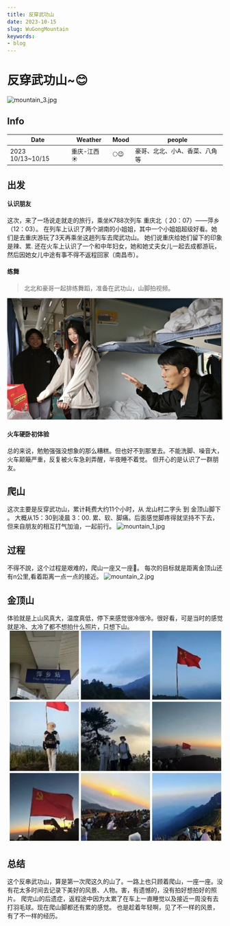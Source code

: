 ```yaml
---
title: 反穿武功山
date: 2023-10-15
slug: WuGongMountain
keywords:
- blog
---
```

# 反穿武功山~😊
![mountain_3.jpg](image/mountain_3.jpg)
## Info

| Date             | Weather       | Mood | people           |
|------------------|---------------|-----|------------------|
| 2023 10/13~10/15 | 重庆-江西   ☀️ | 🌕😉  | 豪哥、北北、小A、香菜、八角 等 |
## 出发

#### 认识朋友 
这次，来了一场说走就走的旅行，乘坐K788次列车 重庆北（ 20：07）——萍乡（12：03）。
在列车上认识了两个湖南的小姐姐，其中一个小姐姐超级好看。她们是去重庆游玩了3天再乘坐这趟列车去爬武功山。
她们说重庆给她们留下的印象是辣、累.
还在火车上认识了一个和中年妇女，她和她丈夫女儿一起去成都游玩，然后因她女儿中途有事不得不返程回家（南昌市）。

#### 练舞
 >北北和豪哥一起排练舞蹈，准备在武功山，山脚拍视频。
 
![mountain_5.jpg](image/mountain_5.jpg)

#### 火车硬卧初体验
总的来说，勉勉强强没想象的那么糟糕。但也好不到那里去。不能洗脚、噪音大，火车颠簸严重，反复被火车急刹弄醒，半夜睡不着觉。
但开心的是认识了一群朋友。

## 爬山
这次主要是反穿武功山，累计耗费大约11个小时，从 龙山村二字头 到 金顶山脚下 。
大概从15：30到凌晨 3：00. 累、软、脚痛。后面感觉脚疼得就坚持不下去，但来自朋友的相互打气加油，一起前行。
![mountain_1.jpg](image/mountain_1.jpg)

## 过程
不得不說，这个过程是艰难的，爬山一座又一座💪。
每次的目标就是距离金顶山还有n公里,看着距离一点一点的接近。
![mountain_2.jpg](image/mountain_2.jpg)
## 金顶山
体验就是上山风真大，温度真低，停下来感觉很冷很冷。很好看，可是当时的感觉就是冷、太冷了都不想拍什么照片，只想下山。
![mountain_6.jpg](image/mountain_6.jpg)

## 总结

这个反串武功山，算是第一次爬这久的山了。一路上也只顾着爬山，一座一座。没有花太多时间去记录下美好的风景、人物。害，有遗憾的，没有拍好想拍好的照片。
爬完山的后遗症，返程途中因为太累了在车上一直睡觉以及接近一周没有去打羽毛球。现在爬山脚都还有累的感觉。
也是趁着年轻啊，见了不一样的风景，有了不一样的经历。
